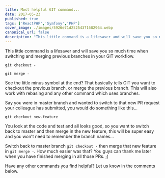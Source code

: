 ```yaml
---
title: Most helpful GIT command...
date: 2017-05-23
published: true
tags: ['ReactPHP','Symfony','PHP']
cover_image: ./images/5926e71d25254371682964.webp
canonical_url: false
description: "This little command is a lifesaver and will save you so much time when switching and merging previous branches in your GIT workflow."
---
```


This little command is a lifesaver and will save you so much time when switching and merging previous branches in your GIT workflow.

`git checkout -`

`git merge -`

See the little minus symbol at the end? That basically tells GIT you want to checkout the previous branch, or merge the previous branch. This will also work with rebasing and any other command which uses branches.

Say you were in master branch and wanted to switch to that new PR request your colleague has submitted, you would do something like this...

`git checkout new-feature`

You look at the code and test and all looks good, so you want to switch back to master and then merge in the new feature, this will be super easy and you won't need to remember the branch names...

Switch back to master branch `git checkout -` then merge that new feature in `git merge -`. How much easier was that? You guys can thank me later when you have finished merging in all those PRs. ;)

Have any other commands you find helpful? Let us know in the comments below.
